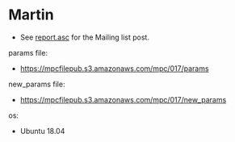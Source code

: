 # Martin
* See [report.asc](./report.asc) for the Mailing list post.

params file:
* https://mpcfilepub.s3.amazonaws.com/mpc/017/params

new_params file:
* https://mpcfilepub.s3.amazonaws.com/mpc/017/new_params

os: 
* Ubuntu 18.04
